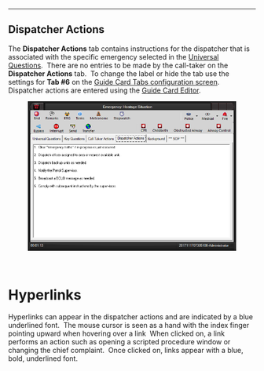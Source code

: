   ------------------------
  **Dispatcher Actions**
  ------------------------

The **Dispatcher Actions** tab contains instructions for the dispatcher
that is associated with the specific emergency selected in the
[Universal Questions](<General Questions.md>).  There are no entries to
be made by the call-taker on the **Dispatcher Actions** tab.  To change
the label or hide the tab use the settings for **Tab #6** on the [Guide
Card Tabs configuration screen](<Guide Card Tabs Settings.md>). 
Dispatcher actions are entered using the [Guide Card
Editor](<Guide Card Editor.md>).

<figure><img src=".gitbook/assets/Dispatcher Actions_files/image001.png" alt=""><figcaption></figcaption></figure> 

 

# Hyperlinks

Hyperlinks can appear in the dispatcher actions and are indicated by a
blue underlined font.  The mouse cursor is seen as a hand with the index
finger pointing upward when hovering over a link  When clicked on, a
link performs an action such as opening a scripted procedure window or
changing the chief complaint.  Once clicked on, links appear with a
blue, bold, underlined font.

